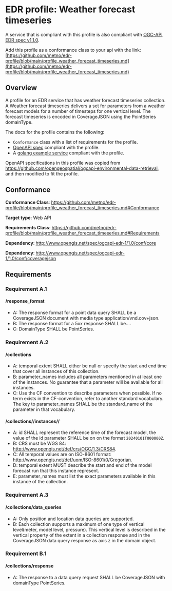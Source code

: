 # EDR profile: Weather forecast timeseries

A service that is compliant with this profile is also compliant with [OGC-API EDR spec v1.1.0](https://docs.ogc.org/is/19-086r6/19-086r6.html).

Add this profile as a conformance class to your api with the link: [https://github.com/metno/edr-profile/blob/main/profile_weather_forecast_timeseries.md](https://github.com/metno/edr-profile/blob/main/profile_weather_forecast_timeseries.md)

## Overview

A profile for an EDR service that has weather forecast timeseries collection. A Weather forecast timeseries delivers a set for parameters from a weather forecast models for a number of timesteps for one vertical level. The forecast timeseries is encoded in CoverageJSON using the PointSeries domainType.

The docs for the profile contains the following:

- `Conformance` class with a list of requirements for the profile.
- [OpenAPI spec](openapi/forecast-ts.yaml) compliant with the profile.
- A [golang example service](go-example-service) compliant with the profile.

OpenAPI specifications in this profile was copied from https://github.com/opengeospatial/ogcapi-environmental-data-retrieval, and then modified to fit the profile.

## Conformance

**Conformance Class**: https://github.com/metno/edr-profile/blob/main/profile_weather_forecast_timeseries.md#Conformance 

**Target type**: Web API

**Requirements Class**: https://github.com/metno/edr-profile/blob/main/profile_weather_forecast_timeseries.md#Requirements

**Dependency**: http://www.opengis.net/spec/ogcapi-edr-1/1.0/conf/core

**Dependency**: http://www.opengis.net/spec/ogcapi-edr-1/1.0/conf/coveragejson

## Requirements

### Requirement A.1

#### /response_format

- A: The response format for a point data query SHALL be a CoverageJSON document with media type application/vnd.cov+json.
- B: The response format for a 5xx response SHALL be....
- C: DomainType SHALL be PointSeries.

### Requirement A.2

#### /collections

- A: temporal extent SHALL either be null or specify the start and end time that cover all instances of this collection.
- B: parameter_names includes all parameters mentioned in at least one of the instances. No guarantee that a parameter will be available for all instances.
- C: Use the CF convention to describe parameters when possible. If no term exists in the CF-convention, refer to another standard vocabulary. The key to parameter_names SHALL be the standard_name of the parameter in that vocabulary.

#### /collections/<collectionid>/instances/<instanceid>/

- A: id SHALL represent the reference time of the forecast model, the value of the id parameter SHALL be on on the format `20240101T000000Z`.
- B: CRS must be WGS 84: http://www.opengis.net/def/crs/OGC/1.3/CRS84.
- C: All temporal values are on ISO-8601 format: http://www.opengis.net/def/uom/ISO-8601/0/Gregorian.
- D: temporal extent MUST describe the start and end of the model forecast run that this instance represent.
- E: parameter_names must list the exact parameters available in this instance of the collection.

### Requirement A.3

#### /collections/data_queries

- A: Only position and location data queries are supported.
- B: Each collection supports a maximum of one type of vertical level(meter, model level, pressure). This vertical level is described in the vertical property of the extent in a collection response and in the CoverageJSON data query response as axis z in the domain object.

### Requirement B.1

#### /collections/response

- A: The response to a data query request SHALL be CoverageJSON with domainType PointSeries.
